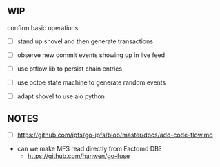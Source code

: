WIP
---

confirm basic operations

- [ ] stand up shovel and then generate transactions
- [ ] observe new commit events showing up in live feed

- [ ] use ptflow lib to persist chain entries
- [ ] use octoe state machine to generate random events

- [ ] adapt shovel to use aio python

NOTES
-----

- [ ] https://github.com/ipfs/go-ipfs/blob/master/docs/add-code-flow.md

* can we make MFS read directly from Factomd DB?
  * https://github.com/hanwen/go-fuse
   
